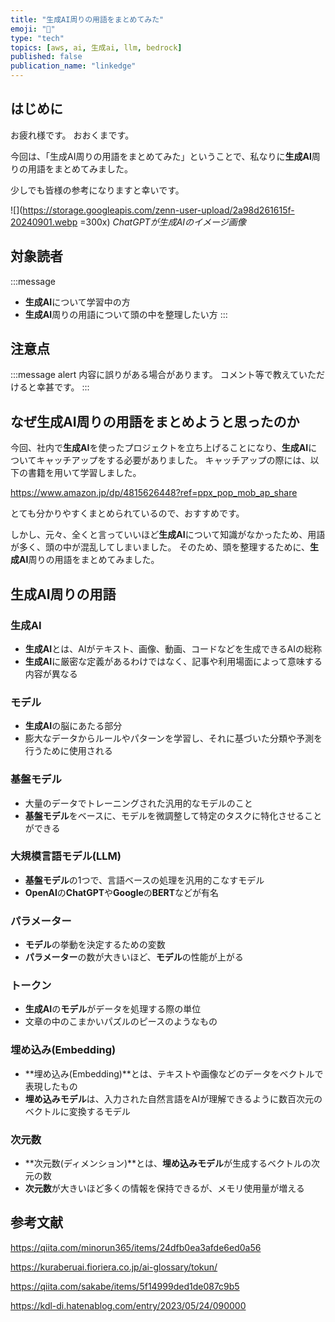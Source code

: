 ```yaml
---
title: "生成AI周りの用語をまとめてみた"
emoji: "🧠"
type: "tech"
topics: [aws, ai, 生成ai, llm, bedrock]
published: false
publication_name: "linkedge"
---
```


## はじめに
お疲れ様です。
おおくまです。

今回は、「生成AI周りの用語をまとめてみた」ということで、私なりに**生成AI**周りの用語をまとめてみました。

少しでも皆様の参考になりますと幸いです。

![](https://storage.googleapis.com/zenn-user-upload/2a98d261615f-20240901.webp =300x)
*ChatGPTが生成AIのイメージ画像*

## 対象読者
:::message
- **生成AI**について学習中の方
- **生成AI**周りの用語について頭の中を整理したい方
:::

## 注意点
:::message alert
内容に誤りがある場合があります。
コメント等で教えていただけると幸甚です。
:::

## なぜ生成AI周りの用語をまとめようと思ったのか
今回、社内で**生成AI**を使ったプロジェクトを立ち上げることになり、**生成AI**についてキャッチアップをする必要がありました。
キャッチアップの際には、以下の書籍を用いて学習しました。

https://www.amazon.jp/dp/4815626448?ref=ppx_pop_mob_ap_share

とても分かりやすくまとめられているので、おすすめです。

しかし、元々、全くと言っていいほど**生成AI**について知識がなかったため、用語が多く、頭の中が混乱してしまいました。
そのため、頭を整理するために、**生成AI**周りの用語をまとめてみました。

## 生成AI周りの用語

### 生成AI
- **生成AI**とは、AIがテキスト、画像、動画、コードなどを生成できるAIの総称
- **生成AI**に厳密な定義があるわけではなく、記事や利用場面によって意味する内容が異なる

### モデル
- **生成AI**の脳にあたる部分
- 膨大なデータからルールやパターンを学習し、それに基づいた分類や予測を行うために使用される

### 基盤モデル
- 大量のデータでトレーニングされた汎用的なモデルのこと
- **基盤モデル**をベースに、モデルを微調整して特定のタスクに特化させることができる

### 大規模言語モデル(LLM)
- **基盤モデル**の1つで、言語ベースの処理を汎用的こなすモデル
- **OpenAI**の**ChatGPT**や**Google**の**BERT**などが有名

### パラメーター
- **モデル**の挙動を決定するための変数
- **パラメーター**の数が大きいほど、**モデル**の性能が上がる

### トークン
- **生成AI**の**モデル**がデータを処理する際の単位
- 文章の中のこまかいパズルのピースのようなもの

### 埋め込み(Embedding)
- **埋め込み(Embedding)**とは、テキストや画像などのデータをベクトルで表現したもの
- **埋め込みモデル**は、入力された自然言語をAIが理解できるように数百次元のベクトルに変換するモデル

### 次元数
- **次元数(ディメンション)**とは、**埋め込みモデル**が生成するベクトルの次元の数
- **次元数**が大きいほど多くの情報を保持できるが、メモリ使用量が増える


## 参考文献
https://qiita.com/minorun365/items/24dfb0ea3afde6ed0a56

https://kuraberuai.fioriera.co.jp/ai-glossary/tokun/

https://qiita.com/sakabe/items/5f14999ded1de087c9b5

https://kdl-di.hatenablog.com/entry/2023/05/24/090000
